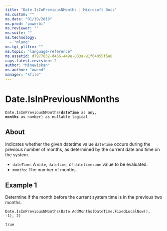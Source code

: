 ```yaml
---
title: "Date.IsInPreviousNMonths | Microsoft Docs"
ms.custom: ""
ms.date: "01/19/2018"
ms.prod: "powerbi"
ms.reviewer: ""
ms.suite: ""
ms.technology: 
  - "mlang"
ms.tgt_pltfrm: ""
ms.topic: "language-reference"
ms.assetid: d7977832-d466-449e-833a-91f64855f5a8
caps.latest.revision: 2
author: "Minewiskan"
ms.author: "owend"
manager: "kfile"
---
```

# Date.IsInPreviousNMonths
<code>Date.IsInPreviousNMonths(**dateTime** as any, **months** as number) as nullable logical</code>

## About
Indicates whether the given datetime value <code>dateTime</code> occurs during the previous number of months, as determined by the current date and time on the system. 
* <code>dateTime</code>: A <code>date</code>, <code>datetime</code>, or <code>datetimezone</code> value to be evaluated.
* <code>months</code>: The number of months.

## Example 1
Determine if the month before the current system time is in the previous two months.

<code>Date.IsInPreviousNMonths(Date.AddMonths(DateTime.FixedLocalNow(), -1), 2)</code>

<code>true</code>

